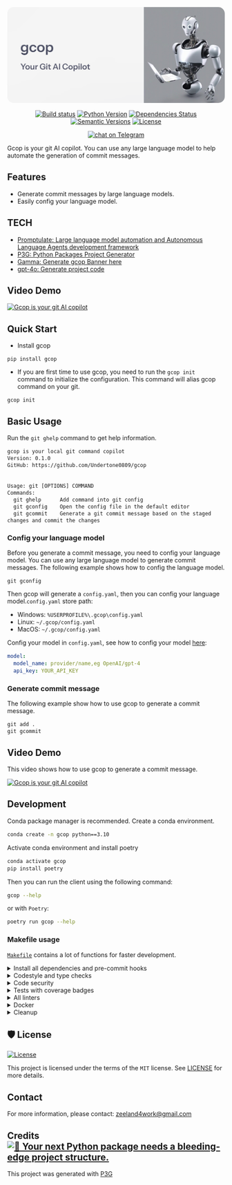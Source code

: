 <img src="assets/images/banner.png" alt="img.png" style="border-radius: 15px;">

<div align="center">

[![Build status](https://github.com/Undertone0809/gcop/workflows/build/badge.svg?branch=main&event=push)](https://github.com/Undertone0809/gcop/actions?query=workflow%3Abuild)
[![Python Version](https://img.shields.io/pypi/pyversions/gcop.svg)](https://pypi.org/project/gcop/)
[![Dependencies Status](https://img.shields.io/badge/dependencies-up%20to%20date-brightgreen.svg)](https://github.com/Undertone0809/gcop/pulls?utf8=%E2%9C%93&q=is%3Apr%20author%3Aapp%2Fdependabot)
[![Semantic Versions](https://img.shields.io/badge/%20%20%F0%9F%93%A6%F0%9F%9A%80-semantic--versions-e10079.svg)](https://github.com/Undertone0809/gcop/releases)
[![License](https://img.shields.io/github/license/Undertone0809/gcop)](https://github.com/Undertone0809/gcop/blob/main/LICENSE)

<a href="https://t.me/gcopilot" target="_blank">
    <img src="https://img.shields.io/badge/Telegram-join%20chat-2CA5E0?logo=telegram&logoColor=white"
        alt="chat on Telegram"></a>

</div>

Gcop is your git AI copilot. You can use any large language model to help automate the generation of commit messages.

## Features

- Generate commit messages by large language models.
- Easily config your language model.

## TECH

- [Promptulate: Large language model automation and Autonomous Language Agents development framework](https://github.com/Undertone0809/promptulate)
- [P3G: Python Packages Project Generator](https://github.com/Undertone0809/P3G)
- [Gamma: Generate gcop Banner here](https://gamma.app/)
- [gpt-4o: Generate project code](https://openai.com/)

## Video Demo

[![Gcop is your git AI copilot](https://zeeland-bucket.oss-cn-beijing.aliyuncs.com/images/20240624003422.png)](https://www.youtube.com/watch?v=j7qKI_TdhXs "Gcop is your git AI copilot")

## Quick Start

- Install gcop

```shell
pip install gcop
```

- If you are first time to use gcop, you need to run the `gcop init` command to initialize the configuration. This command will alias gcop command on your git.

```shell
gcop init
```

## Basic Usage

Run the `git ghelp` command to get help information.

```shell
gcop is your local git command copilot
Version: 0.1.0
GitHub: https://github.com/Undertone0809/gcop


Usage: git [OPTIONS] COMMAND
Commands:
  git ghelp      Add command into git config
  git gconfig    Open the config file in the default editor
  git gcommit    Generate a git commit message based on the staged changes and commit the changes
```

### Config your language model

Before you generate a commit message, you need to config your language model. You can use any large language model to generate commit messages. The following example shows how to config the language model.

```shell
git gconfig
```

Then gcop will generate a `config.yaml`, then you can config your language model.`config.yaml` store path:

- Windows: `%USERPROFILE%\.gcop\config.yaml`
- Linux: `~/.gcop/config.yaml`
- MacOS: `~/.gcop/config.yaml`

Config your model in `config.yaml`, see how to config your model [here](./docs/how-to-config-model.md):


```yaml
model:
  model_name: provider/name,eg OpenAI/gpt-4
  api_key: YOUR_API_KEY
```

### Generate commit message

The following example show how to use gcop to generate a commit message. 

```shell
git add .
git gcommit
```

## Video Demo

This video shows how to use gcop to generate a commit message.

[![Gcop is your git AI copilot](https://zeeland-bucket.oss-cn-beijing.aliyuncs.com/images/20240624003422.png)](https://www.youtube.com/watch?v=j7qKI_TdhXs "Gcop is your git AI copilot")

## Development

Conda package manager is recommended. Create a conda environment.

```bash
conda create -n gcop python==3.10
```

Activate conda environment and install poetry

```bash
conda activate gcop
pip install poetry
```

Then you can run the client using the following command:

```bash
gcop --help
```

or with `Poetry`:

```bash
poetry run gcop --help
```

### Makefile usage

[`Makefile`](https://github.com/Undertone0809/gcop/blob/main/Makefile) contains a lot of
functions for faster development.


<details>
<summary>Install all dependencies and pre-commit hooks</summary>
<p>

Install requirements:

```bash
make install
```

Pre-commit hooks coulb be installed after `git init` via

```bash
make pre-commit-install
```

</p>
</details>

<details>
<summary>Codestyle and type checks</summary>
<p>

Automatic formatting uses `ruff`.

```bash
make polish-codestyle

# or use synonym
make formatting
```

Codestyle checks only, without rewriting files:

```bash
make check-codestyle
```

> Note: `check-codestyle` uses `ruff` and `darglint` library

</p>
</details>

<details>
<summary>Code security</summary>
<p>

> If this command is not selected during installation, it cannnot be used.

```bash
make check-safety
```

This command launches `Poetry` integrity checks as well as identifies security issues
with `Safety` and `Bandit`.

```bash
make check-safety
```

</p>
</details>

<details>
<summary>Tests with coverage badges</summary>
<p>

Run `pytest`

```bash
make test
```

</p>
</details>

<details>
<summary>All linters</summary>
<p>

Of course there is a command to run all linters in one:

```bash
make lint
```

the same as:

```bash
make check-codestyle && make test && make check-safety
```

</p>
</details>

<details>
<summary>Docker</summary>
<p>

```bash
make docker-build
```

which is equivalent to:

```bash
make docker-build VERSION=latest
```

Remove docker image with

```bash
make docker-remove
```

More
information [about docker](https://github.com/Undertone0809/python-package-template/tree/main/%7B%7B%20cookiecutter.project_name%20%7D%7D/docker).

</p>
</details>

<details>
<summary>Cleanup</summary>
<p>
Delete pycache files

```bash
make pycache-remove
```

Remove package build

```bash
make build-remove
```

Delete .DS_STORE files

```bash
make dsstore-remove
```

Remove .mypycache

```bash
make mypycache-remove
```

Or to remove all above run:

```bash
make cleanup
```

</p>
</details>

## 🛡 License

[![License](https://img.shields.io/github/license/Undertone0809/gcop)](https://github.com/Undertone0809/gcop/blob/main/LICENSE)

This project is licensed under the terms of the `MIT` license.
See [LICENSE](https://github.com/Undertone0809/gcop/blob/main/LICENSE) for more details.

## Contact

For more information, please
contact: [zeeland4work@gmail.com](mailto:zeeland4work@gmail.com)

## Credits [![🚀 Your next Python package needs a bleeding-edge project structure.](https://img.shields.io/badge/P3G-%F0%9F%9A%80-brightgreen)](https://github.com/Undertone0809/python-package-template)

This project was generated with [P3G](https://github.com/Undertone0809/P3G)

